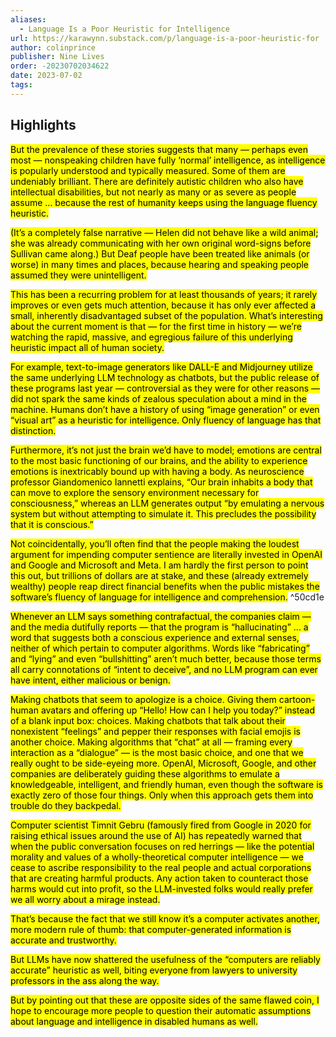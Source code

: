 ```yaml
---
aliases:
  - Language Is a Poor Heuristic for Intelligence
url: https://karawynn.substack.com/p/language-is-a-poor-heuristic-for
author: colinprince
publisher: Nine Lives
order: -20230702034622
date: 2023-07-02
tags:
---
```


## Highlights
<mark>But the prevalence of these stories suggests that many — perhaps even most — nonspeaking children have fully ‘normal’ intelligence, as intelligence is popularly understood and typically measured. Some of them are undeniably brilliant. There are definitely autistic children who also have intellectual disabilities, but not nearly as many or as severe as people assume … because the rest of humanity keeps using the language fluency heuristic.</mark>

<mark>(It’s a completely false narrative — Helen did not behave like a wild animal; she was already communicating with her own original word-signs before Sullivan came along.) But Deaf people have been treated like animals (or worse) in many times and places, because hearing and speaking people assumed they were unintelligent.</mark>

<mark>This has been a recurring problem for at least thousands of years; it rarely improves or even gets much attention, because it has only ever affected a small, inherently disadvantaged subset of the population. What’s interesting about the current moment is that — for the first time in history — we’re watching the rapid, massive, and egregious failure of this underlying heuristic impact all of human society.</mark>

<mark>For example, text-to-image generators like DALL-E and Midjourney utilize the same underlying LLM technology as chatbots, but the public release of these programs last year — controversial as they were for other reasons — did not spark the same kinds of zealous speculation about a mind in the machine. Humans don’t have a history of using “image generation” or even “visual art” as a heuristic for intelligence. Only fluency of language has that distinction.</mark>

<mark>Furthermore, it’s not just the brain we’d have to model; emotions are central to the most basic functioning of our brains, and the ability to experience emotions is inextricably bound up with having a body. As neuroscience professor Giandomenico Iannetti explains, “Our brain inhabits a body that can move to explore the sensory environment necessary for consciousness,” whereas an LLM generates output “by emulating a nervous system but without attempting to simulate it. This precludes the possibility that it is conscious.”</mark>

<mark>Not coincidentally, you’ll often find that the people making the loudest argument for impending computer sentience are literally invested in OpenAI and Google and Microsoft and Meta. I am hardly the first person to point this out, but trillions of dollars are at stake, and these (already extremely wealthy) people reap direct financial benefits when the public mistakes the software’s fluency of language for intelligence and comprehension.</mark> ^50cd1e

<mark>Whenever an LLM says something contrafactual, the companies claim — and the media dutifully reports — that the program is “hallucinating” … a word that suggests both a conscious experience and external senses, neither of which pertain to computer algorithms. Words like “fabricating” and “lying” and even “bullshitting” aren’t much better, because those terms all carry connotations of “intent to deceive”, and no LLM program can ever have intent, either malicious or benign.</mark>

<mark>Making chatbots that seem to apologize is a choice. Giving them cartoon-human avatars and offering up “Hello! How can I help you today?” instead of a blank input box: choices. Making chatbots that talk about their nonexistent “feelings” and pepper their responses with facial emojis is another choice. Making algorithms that “chat” at all — framing every interaction as a “dialogue” — is the most basic choice, and one that we really ought to be side-eyeing more. OpenAI, Microsoft, Google, and other companies are deliberately guiding these algorithms to emulate a knowledgeable, intelligent, and friendly human, even though the software is exactly zero of those four things. Only when this approach gets them into trouble do they backpedal.</mark>

<mark>Computer scientist Timnit Gebru (famously fired from Google in 2020 for raising ethical issues around the use of AI) has repeatedly warned that when the public conversation focuses on red herrings — like the potential morality and values of a wholly-theoretical computer intelligence — we cease to ascribe responsibility to the real people and actual corporations that are creating harmful products. Any action taken to counteract those harms would cut into profit, so the LLM-invested folks would really prefer we all worry about a mirage instead.</mark>

<mark>That’s because the fact that we still know it’s a computer activates another, more modern rule of thumb: that computer-generated information is accurate and trustworthy.</mark>

<mark>But LLMs have now shattered the usefulness of the “computers are reliably accurate” heuristic as well, biting everyone from lawyers to university professors in the ass along the way.</mark>

<mark>But by pointing out that these are opposite sides of the same flawed coin, I hope to encourage more people to question their automatic assumptions about language and intelligence in disabled humans as well.</mark>

